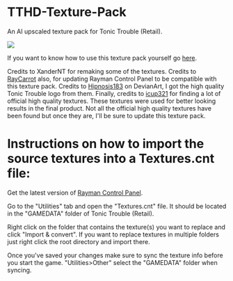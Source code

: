 # TTHD-Texture-Pack
An AI upscaled texture pack for Tonic Trouble (Retail).

![](https://github.com/TonicGaro/TTHD-Textures/blob/main/TTHD%20Logo.png)

If you want to know how to use this texture pack yourself go [here](https://raymanpc.com/forum/viewtopic.php?t=74787).

Credits to XanderNT for remaking some of the textures. Credits to [RayCarrot](https://github.com/RayCarrot) also, for updating Rayman Control Panel to be compatible with this texture pack. Credits to [Hipnosis183](https://www.deviantart.com/hipnosis183) on DevianArt, I got the high quality Tonic Trouble logo from them. Finally, credits to [icup321](https://github.com/icup321) for finding a lot of official high quality textures. These textures were used for better looking results in the final product. Not all the official high quality textures have been found but once they are, I'll be sure to update this texture pack.

# Instructions on how to import the source textures into a Textures.cnt file:

Get the latest version of [Rayman Control Panel](https://github.com/RayCarrot/RayCarrot.RCP.Metro/releases).

Go to the "Utilities" tab and open the "Textures.cnt" file. It should be located in the "GAMEDATA" folder of Tonic Trouble (Retail).

Right click on the folder that contains the texture(s) you want to replace and click "Import & convert". If you want to replace textures in multiple folders just right click the root directory and import there. 

Once you've saved your changes make sure to sync the texture info before you start the game. "Utilities>Other" select the "GAMEDATA" folder when syncing.
